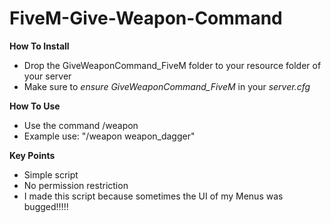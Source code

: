 # FiveM-Give-Weapon-Command

**How To Install**
- Drop the GiveWeaponCommand_FiveM folder to your resource folder of your server
- Make sure to _ensure GiveWeaponCommand_FiveM_ in your _server.cfg_

**How To Use**
- Use the command /weapon
- Example use: "/weapon weapon_dagger"

**Key Points**
- Simple script
- No permission restriction
- I made this script because sometimes the UI of my Menus was bugged!!!!!
